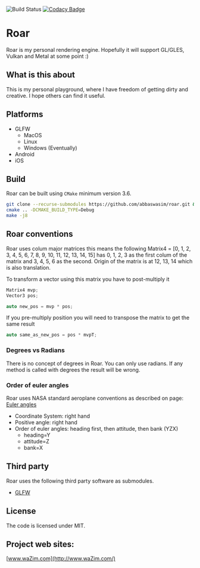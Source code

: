 ![Build Status](https://github.com/abbaswasim/roar/actions/workflows/build.yml/badge.svg)
[![Codacy Badge](https://api.codacy.com/project/badge/Grade/95539c02467442fcb9ebc97c50a1a853)](https://www.codacy.com/manual/abbaswasim/roar?utm_source=github.com&amp;utm_medium=referral&amp;utm_content=abbaswasim/roar&amp;utm_campaign=Badge_Grade)

# Roar

Roar is my personal rendering engine. Hopefully it will support GL/GLES, Vulkan and Metal at some point :)

## What is this about

This is my personal playground, where I have freedom of getting dirty and creative. I hope others can find it useful.

## Platforms

* GLFW
  * MacOS
  * Linux
  * Windows (Eventually)
* Android
* iOS

## Build

Roar can be built using `CMake` minimum version 3.6.

```bash
git clone --recurse-submodules https://github.com/abbaswasim/roar.git && cd roar && mkdir build && cd build
cmake .. -DCMAKE_BUILD_TYPE=Debug
make -j8
```
## Roar conventions

Roar uses colum major matrices this means the following Matrix4 = [0, 1, 2, 3, 4, 5, 6, 7, 8, 9, 10, 11, 12, 13, 14, 15] has 0, 1, 2, 3 as the first colum of the matrix and 3, 4, 5, 6 as the second. Origin of the matrix is at 12, 13, 14 which is also translation.

To transform a vector using this matrix you have to post-multiply it

```c++
Matrix4 mvp;
Vector3 pos;

auto new_pos = mvp * pos;
```
If you pre-multiply position you will need to transpose the matrix to get the same result

```c++
auto same_as_new_pos = pos * mvpT;
```
### Degrees vs Radians

There is no concept of degrees in Roar. You can only use radians. If any method is called with degrees the result will be wrong.

### Order of euler angles

Roar uses NASA standard aeroplane conventions as described on page: [Euler angles](https://www.euclideanspace.com/maths/geometry/rotations/euler/index.htm)

* Coordinate System: right hand
* Positive angle: right hand
* Order of euler angles: heading first, then attitude, then bank (YZX)
  * heading=Y
  * attitude=Z
  * bank=X

## Third party

Roar uses the following third party software as submodules.

* [GLFW](https://github.com/glfw/glfw)

## License

The code is licensed under MIT.

## Project web sites:
[www.waZim.com](http://www.waZim.com/)
